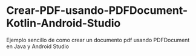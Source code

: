 # Crear-PDF-usando-PDFDocument-Kotlin-Android-Studio

Ejemplo sencillo de como crear un documento pdf usando PDFDocument en Java y Android Studio

